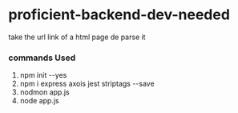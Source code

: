 # proficient-backend-dev-needed
take the url link of a html page de parse it

### commands Used
 1. npm init --yes
 2. npm i express axois jest striptags --save
 3. nodmon app.js
 4. node app.js
